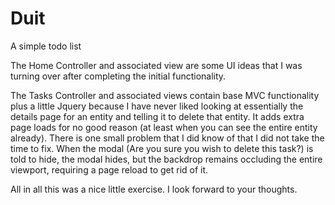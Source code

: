 # Duit
A simple todo list

The Home Controller and associated view are some UI ideas that I was turning over after completing the initial functionality.

The Tasks Controller and associated views contain base MVC functionality plus a little Jquery because I have never liked looking at essentially the details page for an entity and telling it to delete that entity.  It adds extra page loads for no good reason (at least when you can see the entire entity already).  There is one small problem that I did know of that I did not take the time to fix.  When the modal (Are you sure you wish to delete this task?) is told to hide, the modal hides, but the backdrop remains occluding the entire viewport, requiring a page reload to get rid of it.

All in all this was a nice little exercise.  I look forward to your thoughts.